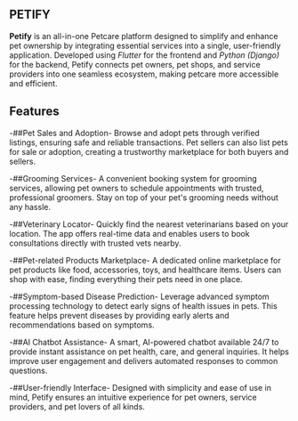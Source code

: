 ## PETIFY
**Petify** is an all-in-one Petcare platform designed to simplify and enhance pet ownership by integrating essential services into a single, user-friendly application. Developed using *Flutter* for the frontend and *Python (Django)* for the backend, Petify connects pet owners, pet shops, and service providers into one seamless ecosystem, making petcare more accessible and efficient.

## Features

-##Pet Sales and Adoption-
Browse and adopt pets through verified listings, ensuring safe and reliable transactions. Pet sellers can also list pets for sale or adoption, creating a trustworthy marketplace for both buyers and sellers.

-##Grooming Services-
A convenient booking system for grooming services, allowing pet owners to schedule appointments with trusted, professional groomers. Stay on top of your pet's grooming needs without any hassle.

-##Veterinary Locator-
Quickly find the nearest veterinarians based on your location. The app offers real-time data and enables users to book consultations directly with trusted vets nearby.

-##Pet-related Products Marketplace-
A dedicated online marketplace for pet products like food, accessories, toys, and healthcare items. Users can shop with ease, finding everything their pets need in one place.

-##Symptom-based Disease Prediction-
Leverage advanced symptom processing technology to detect early signs of health issues in pets. This feature helps prevent diseases by providing early alerts and recommendations based on symptoms.

-##AI Chatbot Assistance-
A smart, AI-powered chatbot available 24/7 to provide instant assistance on pet health, care, and general inquiries. It helps improve user engagement and delivers automated responses to common questions.

-##User-friendly Interface-
Designed with simplicity and ease of use in mind, Petify ensures an intuitive experience for pet owners, service providers, and pet lovers of all kinds.
